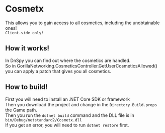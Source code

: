 # Cosmetx
This allows you to gain access to all cosmetics, including the unobtainable ones! <br />
`Client-side only!`

## How it works!
In DnSpy you can find out where the cosmetics are handled. <br />
So in GorillaNetworking.CosmeticsController.GetUserCosmeticsAllowed() you can apply a patch that gives you all cosmetics.

## How to build!
First you will need to install an .NET Core SDK or framework <br />
Then you download the project and change in the `Directory.Build.props` the Game path. <br />
Then you run the `dotnet build` command and the DLL file is in `bin/Debug/netstandard2/Cosmetx.dll` <br />
If you get an error, you will need to run `dotnet restore` first.

